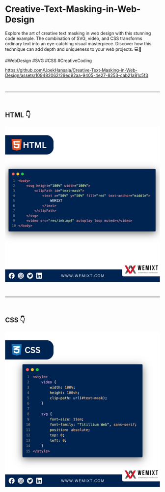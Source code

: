 # Creative-Text-Masking-in-Web-Design
Explore the art of creative text masking in web design with this stunning code example. The combination of SVG, video, and CSS transforms ordinary text into an eye-catching visual masterpiece. Discover how this technique can add depth and uniqueness to your web projects. 💻🎨 

#WebDesign #SVG #CSS #CreativeCoding

https://github.com/UpekHansaja/Creative-Text-Masking-in-Web-Design/assets/109482062/29ed92aa-9405-4e27-8253-cab21a81c5f3

<br/>
<hr>
<br/>

## HTML 👇
![Header](./README-res/HTML.png)

<br/>
<hr>
<br/>

## CSS 👇
![Header](./README-res/CSS.png)
